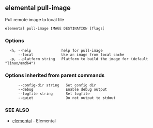 ## elemental pull-image

Pull remote image to local file

```
elemental pull-image IMAGE DESTINATION [flags]
```

### Options

```
  -h, --help              help for pull-image
      --local             Use an image from local cache
  -p, --platform string   Platform to build the image for (default "linux/amd64")
```

### Options inherited from parent commands

```
      --config-dir string   Set config dir
      --debug               Enable debug output
      --logfile string      Set logfile
      --quiet               Do not output to stdout
```

### SEE ALSO

* [elemental](elemental.md)	 - Elemental


